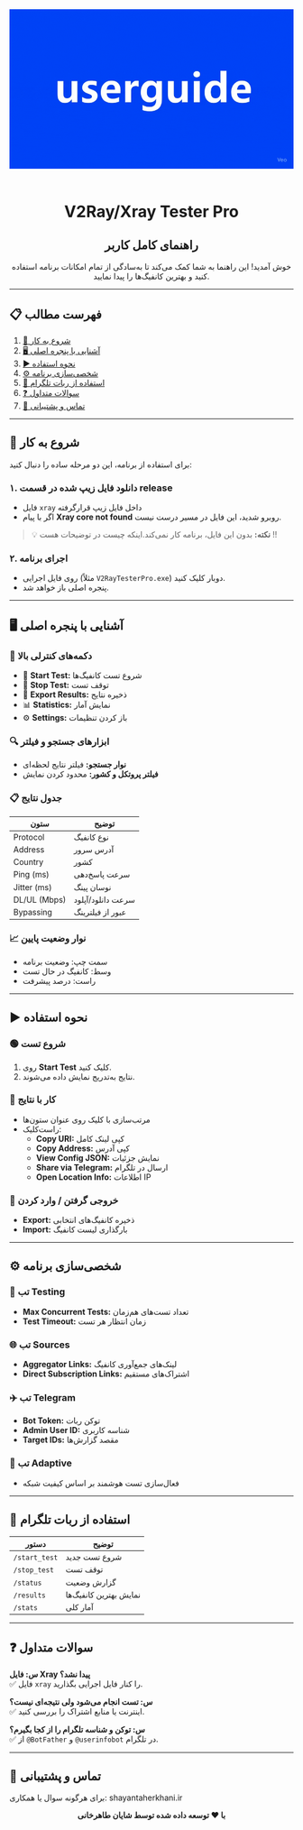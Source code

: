 <div align="center">
  <img src="https://github.com/Shayanthn/V2ray-Tester-Pro/blob/media/Guide.gif" alt="V2Ray Tester Pro" width="700"/>
  <br/><br/>
  <h1>V2Ray/Xray Tester Pro</h1>
  <h2>راهنمای کامل کاربر</h2>
</div>

<p align="center">
خوش آمدید! این راهنما به شما کمک می‌کند تا به‌سادگی از تمام امکانات برنامه استفاده کنید و بهترین کانفیگ‌ها را پیدا نمایید.
</p>

---

## 📋 فهرست مطالب

1. [🚀 شروع به کار](#-شروع-به-کار)
2. [🖥️ آشنایی با پنجره اصلی](#️-آشنایی-با-پنجره-اصلی)
3. [▶️ نحوه استفاده](#️-نحوه-استفاده)
4. [⚙️ شخصی‌سازی برنامه](#️-شخصی‌سازی-برنامه)
5. [🤖 استفاده از ربات تلگرام](#-استفاده-از-ربات-تلگرام)
6. [❓ سوالات متداول](#-سوالات-متداول)
7. [🤝 تماس و پشتیبانی](#-تماس-و-پشتیبانی)

---

## 🚀 شروع به کار

برای استفاده از برنامه، این دو مرحله ساده را دنبال کنید:

### ۱. دانلود فایل زیپ شده در قسمت release 

- فایل `xray` داخل فایل زیپ قرارگرفته
- اگر با پیام **Xray core not found** روبرو شدید، این فایل در مسیر درست نیست.

> 💡 **نکته:** بدون این فایل، برنامه کار نمی‌کند.اینکه چیست در توضیحات هست !!

### ۲. اجرای برنامه

- روی فایل اجرایی (مثلاً `V2RayTesterPro.exe`) دوبار کلیک کنید.
- پنجره اصلی باز خواهد شد.

---

## 🖥️ آشنایی با پنجره اصلی

### 🔘 دکمه‌های کنترلی بالا

- 🚀 **Start Test:** شروع تست کانفیگ‌ها
- 🛑 **Stop Test:** توقف تست
- 📄 **Export Results:** ذخیره نتایج
- 📊 **Statistics:** نمایش آمار
- ⚙️ **Settings:** باز کردن تنظیمات

### 🔍 ابزارهای جستجو و فیلتر

- **نوار جستجو:** فیلتر نتایج لحظه‌ای
- **فیلتر پروتکل و کشور:** محدود کردن نمایش

### 📋 جدول نتایج

| ستون | توضیح |
|---|---|
| Protocol | نوع کانفیگ |
| Address | آدرس سرور |
| Country | کشور |
| Ping (ms) | سرعت پاسخ‌دهی |
| Jitter (ms) | نوسان پینگ |
| DL/UL (Mbps) | سرعت دانلود/آپلود |
| Bypassing | عبور از فیلترینگ |

### 📈 نوار وضعیت پایین

- سمت چپ: وضعیت برنامه
- وسط: کانفیگ در حال تست
- راست: درصد پیشرفت

---

## ▶️ نحوه استفاده

### 🟢 شروع تست

1. روی **Start Test** کلیک کنید.
2. نتایج به‌تدریج نمایش داده می‌شوند.

### 📑 کار با نتایج

- مرتب‌سازی با کلیک روی عنوان ستون‌ها
- راست‌کلیک:  
  - **Copy URI:** کپی لینک کامل
  - **Copy Address:** کپی آدرس
  - **View Config JSON:** نمایش جزئیات
  - **Share via Telegram:** ارسال در تلگرام
  - **Open Location Info:** اطلاعات IP

### 💾 خروجی گرفتن / وارد کردن

- **Export:** ذخیره کانفیگ‌های انتخابی
- **Import:** بارگذاری لیست کانفیگ

---

## ⚙️ شخصی‌سازی برنامه

### 🧪 تب Testing

- **Max Concurrent Tests:** تعداد تست‌های هم‌زمان
- **Test Timeout:** زمان انتظار هر تست

### 🌐 تب Sources

- **Aggregator Links:** لینک‌های جمع‌آوری کانفیگ
- **Direct Subscription Links:** اشتراک‌های مستقیم

### ✈️ تب Telegram

- **Bot Token:** توکن ربات
- **Admin User ID:** شناسه کاربری
- **Target IDs:** مقصد گزارش‌ها

### 🤖 تب Adaptive

- فعال‌سازی تست هوشمند بر اساس کیفیت شبکه

---

## 🤖 استفاده از ربات تلگرام

| دستور | توضیح |
|---|---|
| `/start_test` | شروع تست جدید |
| `/stop_test` | توقف تست |
| `/status` | گزارش وضعیت |
| `/results` | نمایش بهترین کانفیگ‌ها |
| `/stats` | آمار کلی |

---

## ❓ سوالات متداول

**س: فایل Xray پیدا نشد؟**  
✅ فایل `xray` را کنار فایل اجرایی بگذارید.

**س: تست انجام می‌شود ولی نتیجه‌ای نیست؟**  
✅ اینترنت یا منابع اشتراک را بررسی کنید.

**س: توکن و شناسه تلگرام را از کجا بگیرم؟**  
✅ از `@BotFather` و `@userinfobot` در تلگرام.

---

## 🤝 تماس و پشتیبانی

برای هرگونه سوال یا همکاری: shayantaherkhani.ir

<div align="center">
<strong>با ❤️ توسعه داده شده توسط شایان طاهرخانی</strong>
</div>

